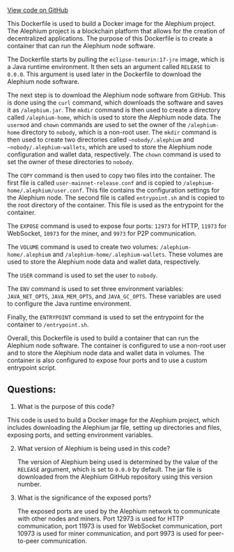 [View code on GitHub](https://github.com/alephium/alephium/docker/release/Dockerfile.release)

This Dockerfile is used to build a Docker image for the Alephium project. The Alephium project is a blockchain platform that allows for the creation of decentralized applications. The purpose of this Dockerfile is to create a container that can run the Alephium node software.

The Dockerfile starts by pulling the `eclipse-temurin:17-jre` image, which is a Java runtime environment. It then sets an argument called `RELEASE` to `0.0.0`. This argument is used later in the Dockerfile to download the Alephium node software.

The next step is to download the Alephium node software from GitHub. This is done using the `curl` command, which downloads the software and saves it as `/alephium.jar`. The `mkdir` command is then used to create a directory called `/alephium-home`, which is used to store the Alephium node data. The `usermod` and `chown` commands are used to set the owner of the `/alephium-home` directory to `nobody`, which is a non-root user. The `mkdir` command is then used to create two directories called `~nobody/.alephium` and `~nobody/.alephium-wallets`, which are used to store the Alephium node configuration and wallet data, respectively. The `chown` command is used to set the owner of these directories to `nobody`.

The `COPY` command is then used to copy two files into the container. The first file is called `user-mainnet-release.conf` and is copied to `/alephium-home/.alephium/user.conf`. This file contains the configuration settings for the Alephium node. The second file is called `entrypoint.sh` and is copied to the root directory of the container. This file is used as the entrypoint for the container.

The `EXPOSE` command is used to expose four ports: `12973` for HTTP, `11973` for WebSocket, `10973` for the miner, and `9973` for P2P communication.

The `VOLUME` command is used to create two volumes: `/alephium-home/.alephium` and `/alephium-home/.alephium-wallets`. These volumes are used to store the Alephium node data and wallet data, respectively.

The `USER` command is used to set the user to `nobody`.

The `ENV` command is used to set three environment variables: `JAVA_NET_OPTS`, `JAVA_MEM_OPTS`, and `JAVA_GC_OPTS`. These variables are used to configure the Java runtime environment.

Finally, the `ENTRYPOINT` command is used to set the entrypoint for the container to `/entrypoint.sh`.

Overall, this Dockerfile is used to build a container that can run the Alephium node software. The container is configured to use a non-root user and to store the Alephium node data and wallet data in volumes. The container is also configured to expose four ports and to use a custom entrypoint script.
## Questions: 
 1. What is the purpose of this code?
   
   This code is used to build a Docker image for the Alephium project, which includes downloading the Alephium jar file, setting up directories and files, exposing ports, and setting environment variables.

2. What version of Alephium is being used in this code?
   
   The version of Alephium being used is determined by the value of the `RELEASE` argument, which is set to `0.0.0` by default. The jar file is downloaded from the Alephium GitHub repository using this version number.

3. What is the significance of the exposed ports?
   
   The exposed ports are used by the Alephium network to communicate with other nodes and miners. Port 12973 is used for HTTP communication, port 11973 is used for WebSocket communication, port 10973 is used for miner communication, and port 9973 is used for peer-to-peer communication.